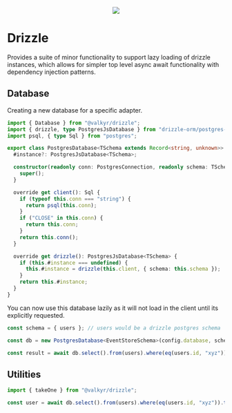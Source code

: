 <p align="center">
  <img src="https://user-images.githubusercontent.com/1998130/229430454-ca0f2811-d874-4314-b13d-c558de8eec7e.svg" />
</p>

# Drizzle

Provides a suite of minor functionality to support lazy loading of drizzle instances, which allows for simpler top level async await functionality with dependency injection patterns.

## Database

Creating a new database for a specific adapter.

```ts
import { Database } from "@valkyr/drizzle";
import { drizzle, type PostgresJsDatabase } from "drizzle-orm/postgres-js";
import psql, { type Sql } from "postgres";

export class PostgresDatabase<TSchema extends Record<string, unknown>> extends Database<Sql, PostgresJsDatabase<TSchema>> {
  #instance?: PostgresJsDatabase<TSchema>;

  constructor(readonly conn: PostgresConnection, readonly schema: TSchema) {
    super();
  }

  override get client(): Sql {
    if (typeof this.conn === "string") {
      return psql(this.conn);
    }
    if ("CLOSE" in this.conn) {
      return this.conn;
    }
    return this.conn();
  }

  override get drizzle(): PostgresJsDatabase<TSchema> {
    if (this.#instance === undefined) {
      this.#instance = drizzle(this.client, { schema: this.schema });
    }
    return this.#instance;
  }
}
```

You can now use this database lazily as it will not load in the client until its explicitly requested.

```ts
const schema = { users }; // users would be a drizzle postgres schema

const db = new PostgresDatabase<EventStoreSchema>(config.database, schema);

const result = await db.select().from(users).where(eq(users.id, "xyz"));
```

## Utilities

```ts
import { takeOne } from "@valkyr/drizzle";

const user = await db.select().from(users).where(eq(users.id, "xyz")).then(takeOne);
```
